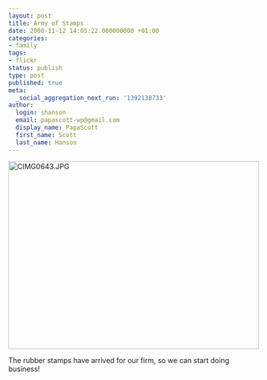 ```yaml
---
layout: post
title: Army of Stamps
date: 2008-11-12 14:05:22.000000000 +01:00
categories:
- family
tags:
- flickr
status: publish
type: post
published: true
meta:
  _social_aggregation_next_run: '1392138733'
author:
  login: shanson
  email: papascott-wp@gmail.com
  display_name: PapaScott
  first_name: Scott
  last_name: Hanson
---
```

<p><a href="http://www.flickr.com/photos/51035717986@N01/3024242121" title="View 'CIMG0643.JPG' on Flickr.com"><img src="4.static.flickr.com/3187/3024242121_a76195d01f.jpg" alt="CIMG0643.JPG" border="0" width="500" height="375" /></a></p>
<p>The rubber stamps have arrived for our firm, so we can start doing business! </p>
